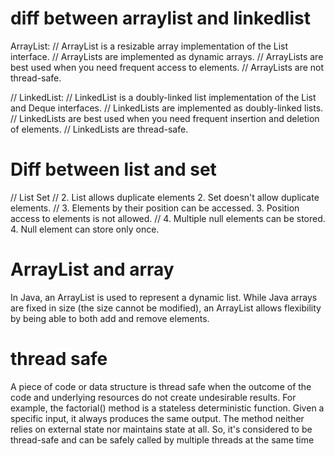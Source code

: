 # diff between arraylist and linkedlist
ArrayList:
// ArrayList is a resizable array implementation of the List interface.
// ArrayLists are implemented as dynamic arrays.
// ArrayLists are best used when you need frequent access to elements.
// ArrayLists are not thread-safe.

// LinkedList:
// LinkedList is a doubly-linked list implementation of the List and Deque interfaces.
// LinkedLists are implemented as doubly-linked lists.
// LinkedLists are best used when you need frequent insertion and deletion of elements.
// LinkedLists are thread-safe.

# Diff between list and set
// List	Set
// 2. List allows duplicate elements	2. Set doesn't allow duplicate elements.
// 3. Elements by their position can be accessed.	3. Position access to elements is not allowed.
// 4. Multiple null elements can be stored.	4. Null element can store only once.

# ArrayList and array
In Java, an ArrayList is used to represent a dynamic list. While Java arrays are fixed in size (the size cannot be modified), an ArrayList allows flexibility by being able to both add and remove elements.

# thread safe
A piece of code or data structure is thread safe when the outcome of the code and underlying resources do not create undesirable results. 
For example, the factorial() method is a stateless deterministic function. Given a specific input, it always produces the same output. The method neither relies on external state nor maintains state at all. So, it's considered to be thread-safe and can be safely called by multiple threads at the same time